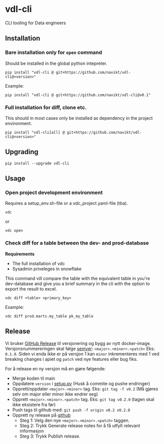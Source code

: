 # vdl-cli

CLI tooling for Data engineers

## Installation

### Bare installation only for `open` command

Should be installed in the global python intepreter.

```shell
pip install "vdl-cli @ git+https://github.com/navikt/vdl-cli@<version>"
```

Example:

```shell
pip install "vdl-cli @ git+https://github.com/navikt/vdl-cli@v0.1"
```


### Full installation for diff, clone etc.

This should in most cases only be installed as dependency in the project environment.

```shell
pip install "vdl-cli[all] @ git+https://github.com/navikt/vdl-cli@<version>"
```

## Upgrading

```shell
pip install --upgrade vdl-cli
```

## Usage

### Open project development environment

Requires a setup_env.sh-file or a vdc_project.yaml-file (tba).

```shell
vdc
```

or

```shell
vdc open
```

### Check diff for a table between the dev- and prod-database

**Requirements**

* The full installation of vdc
* Sysadmin priveleges in snowflake

This command vill compare the table with the equivalent table in you're dev-database and give you a brief summary in the cli with the option to export the result to excel.

```shell
vdc diff <table> <primary_key>
```

Example:

```shell
vdc diff prod.marts.my_table pk_my_table
```

## Release

Vi bruker [GitHub Release](https://docs.github.com/en/repositories/releasing-projects-on-github/managing-releases-in-a-repository) til versjonering og bygg av nytt docker-image. Versjonsnummereringen skal følge [semver](https://semver.org): `<major>.<minor>.<patch>` Eks: `0.1.0`. Siden vi enda ikke er på versjon 1 kan `minor` inkrementeres med 1 ved breaking changes i apiet og `patch` ved nye features eller bug fiks.

For å release en ny versjon må en gjøre følgende:
* Merge koden til main
* Oppdatere `version` i [setup.py](setup.py) (Husk å commite og pushe endringer)
* Opprett/oppdater `<major>.<minor>` tag. Eks: `git tag -f v0.2` (Må gjøres selv om major eller minor ikke endrer seg)
* Opprett `<major>.<minor>.<patch>` tag. Eks: `git tag v0.2.0` (tagen skal ikke eksistere fra før)
* Push tags til github med: `git push -f origin v0.2 v0.2.0`
* Opprett ny release på [github](https://docs.github.com/en/repositories/releasing-projects-on-github/managing-releases-in-a-repository)
    * Steg 1: Velg den nye `<major>.<minor>.<patch>` taggen.
    * Steg 2: Trykk Generate release notes for å få utfylt relevant informasjon
    * Steg 3: Trykk Publish release.

